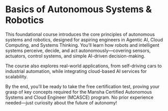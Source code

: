 # Basics of Autonomous Systems & Robotics

This foundational course introduces the core principles of autonomous systems and robotics, designed for aspiring engineers in Agentic AI, Cloud Computing, and Systems Thinking. You’ll learn how robots and intelligent systems perceive, decide, and act autonomously—covering sensors, actuators, control systems, and simple AI-driven decision-making. 

The course also explores real-world applications, from self-driving cars to industrial automation, while integrating cloud-based AI services for scalability. 

By the end, you’ll be ready to take the free certification test, proving your grasp of key concepts required for the Mansha Certified Autonomous Systems and Cloud Engineer (MCASCE) program. No prior experience needed—just curiosity about the future of autonomy!
